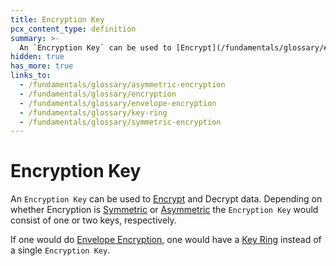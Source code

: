 ```yaml
---
title: Encryption Key
pcx_content_type: definition
summary: >-
  An `Encryption Key` can be used to [Encrypt](/fundamentals/glossary/#encryption) and Decrypt data. Depending on whether Encryption is [Symmetric](/fundamentals/glossary/#symmetric-encryption) or [Asymmetric](/fundamentals/glossary/#asymmetric-encryption) the `Encryption Key` would consist of one or two keys, respectively.
hidden: true
has_more: true
links_to:
  - /fundamentals/glossary/asymmetric-encryption
  - /fundamentals/glossary/encryption
  - /fundamentals/glossary/envelope-encryption
  - /fundamentals/glossary/key-ring
  - /fundamentals/glossary/symmetric-encryption
---
```


# Encryption Key

An `Encryption Key` can be used to [Encrypt](/fundamentals/glossary/encryption) and Decrypt data. Depending on whether Encryption is [Symmetric](/fundamentals/glossary/symmetric-encryption) or [Asymmetric](/fundamentals/glossary/asymmetric-encryption) the `Encryption Key` would consist of one or two keys, respectively.

If one would do [Envelope Encryption](/fundamentals/glossary/envelope-encryption), one would have a [Key Ring](/fundamentals/glossary/key-ring) instead of a single `Encryption Key`.
